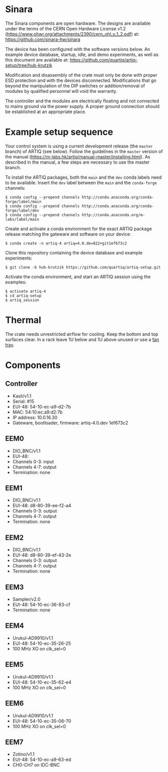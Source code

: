 # Sinara

The Sinara components are open hardware. The designs are available under the
terms of the CERN Open Hardware License v1.2
(https://www.ohwr.org/attachments/2390/cern_ohl_v_1_2.pdf) at:
https://github.com/sinara-hw/sinara

The device has been configured with the software versions below.
An example device database, startup, idle, and demo experiments, as well
as this document are available at:
https://github.com/quartiq/artiq-setup/tree/hub-krutzik

Modification and disassembly of the crate must only be done with proper ESD
protection and with the devices disconnected. Modifications that go beyond the
manipulation of the DIP switches or addition/removal of modules by qualified
personnel will void the warranty.

The controller and the modules are electrically floating and not connected
to mains ground via the power supply. A proper ground connection should be
established at an appropriate place.

# Example setup sequence

Your control system is using a current development release (the `master` branch)
of ARTIQ (see below). Follow the guidelines in the `master` version of the manual
(https://m-labs.hk/artiq/manual-master/installing.html). As described in the
manual, a few steps are necessary to use the master branch.

To install the ARTIQ packages, both the `main` and the `dev` conda labels need
to be available. Insert the `dev` label between the `main` and the
`conda-forge` channels:

```
$ conda config --prepend channels http://conda.anaconda.org/conda-forge/label/main
$ conda config --prepend channels http://conda.anaconda.org/conda-forge/label/dev
$ conda config --prepend channels http://conda.anaconda.org/m-labs/label/main
```

Create and activate a conda environment for the exact ARTIQ package
release matching the gateware and software on your device:

```
$ conda create -n artiq-4 artiq=4.0.de=822+git1ef673c2
```

Clone this repository containing the device database and example experiments:

```
$ git clone -b hub-krutzik https://github.com/quartiq/artiq-setup.git
```

Activate the conda environment, and start an ARTIQ session using the examples:

```
$ activate artiq-4
$ cd artiq-setup
$ artiq_session
```
# Thermal

The crate needs unrestricted airflow for cooling. Keep the bottom and top
surfaces clear. In a rack leave 1U below and 1U above unused or use a [fan](https://www.reichelt.de/Zubehoer-Schaltschrankgehaeuse/LOGILINK-FAU02FG/3/index.html?ARTICLE=161905) [tray](https://www.digikey.de/product-detail/en/orion-fans/OA300ST-230/1053-1428-ND/2658718).

# Components

## Controller

* Kasli/v1.1
* Serial: #15
* EUI-48: 54-10-ec-a9-d2-7b
* MAC: 54:10:ec:a9:d2:7b
* IP address: 10.0.16.30
* Gateware, bootloader, firmware: artiq-4.0.dev 1ef673c2

## EEM0

* DIO_BNC/v1.1
* EUI-48:
* Channels 0-3: input
* Channels 4-7: output
* Termination: none

## EEM1

* DIO_BNC/v1.1
* EUI-48: d8-80-39-ee-f2-a4
* Channels 0-3: output
* Channels 4-7: output
* Termination: none

## EEM2

* DIO_BNC/v1.1
* EUI-48: d8-80-39-ef-43-2e
* Channels 0-3: output
* Channels 4-7: output
* Termination: none

## EEM3

* Sampler/v2.0
* EUI-48: 54-10-ec-36-83-cf
* Termination: none

## EEM4

* Urukul-AD9910/v1.1
* EUI-48: 54-10-ec-35-26-25
* 100 MHz XO on clk_sel=0

## EEM5

* Urukul-AD9910/v1.1
* EUI-48: 54-10-ec-35-62-e4
* 100 MHz XO on clk_sel=0

## EEM6

* Urukul-AD9910/v1.1
* EUI-48: 54-10-ec-35-06-70
* 100 MHz XO on clk_sel=0

## EEM7

* Zotino/v1.1
* EUI-48: 54-10-ec-a9-63-ed
* CH0-CH7 on IDC-BNC
